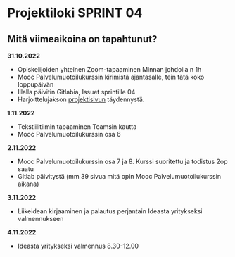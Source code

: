# Projektiloki SPRINT 04

## Mitä viimeaikoina on tapahtunut? 

**31.10.2022**   
* Opiskelijoiden yhteinen Zoom-tapaaminen Minnan johdolla n 1h   
* Mooc Palvelumuotoilukurssin kirimistä ajantasalle, tein tätä koko loppupäivän  
* Illalla päivitin Gitlabia, Issuet sprintille 04   
* Harjoittelujakson [projektisivun](https://service-design.pages.labranet.jamk.fi/supercalifragilisticexpialidocious/) täydennystä.   

**1.11.2022**   
* Tekstiilitiimin tapaaminen Teamsin kautta   
* Mooc Palvelumuotoilukurssin osa 6

**2.11.2022**  
* Mooc Palvelumuotoilukurssin osa 7 ja 8. Kurssi suoritettu ja todistus 2op saatu   
* Gitlab päivitystä (mm 39 sivua mitä opin Mooc Palvelumuotoilukurssin aikana)

**3.11.2022**  
*  Liikeidean kirjaaminen ja palautus perjantain Ideasta yritykseksi valmennukseen

**4.11.2022**   
* Ideasta yritykseksi valmennus 8.30-12.00

